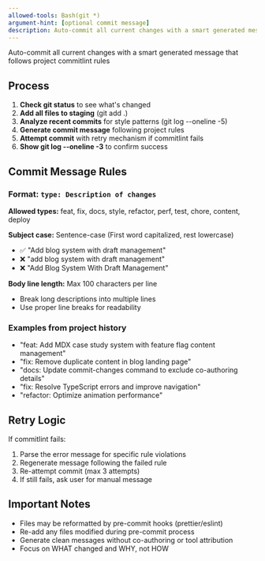 ```yaml
---
allowed-tools: Bash(git *)
argument-hint: [optional commit message]
description: Auto-commit all current changes with a smart generated message
---
```


Auto-commit all current changes with a smart generated message that follows project commitlint rules

## Process

1. **Check git status** to see what's changed
2. **Add all files to staging** (git add .)
3. **Analyze recent commits** for style patterns (git log --oneline -5)
4. **Generate commit message** following project rules
5. **Attempt commit** with retry mechanism if commitlint fails
6. **Show git log --oneline -3** to confirm success

## Commit Message Rules

### Format: `type: Description of changes`

**Allowed types:** feat, fix, docs, style, refactor, perf, test, chore, content, deploy

**Subject case:** Sentence-case (First word capitalized, rest lowercase)

- ✅ "Add blog system with draft management"
- ❌ "add blog system with draft management"
- ❌ "Add Blog System With Draft Management"

**Body line length:** Max 100 characters per line

- Break long descriptions into multiple lines
- Use proper line breaks for readability

### Examples from project history

- "feat: Add MDX case study system with feature flag content management"
- "fix: Remove duplicate content in blog landing page"
- "docs: Update commit-changes command to exclude co-authoring details"
- "fix: Resolve TypeScript errors and improve navigation"
- "refactor: Optimize animation performance"

## Retry Logic

If commitlint fails:

1. Parse the error message for specific rule violations
2. Regenerate message following the failed rule
3. Re-attempt commit (max 3 attempts)
4. If still fails, ask user for manual message

## Important Notes

- Files may be reformatted by pre-commit hooks (prettier/eslint)
- Re-add any files modified during pre-commit process
- Generate clean messages without co-authoring or tool attribution
- Focus on WHAT changed and WHY, not HOW
